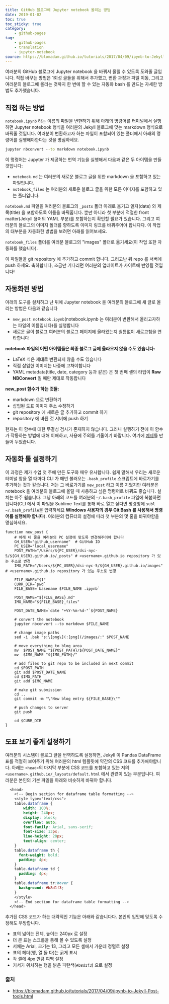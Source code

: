 ```yaml
---
title: GitHub 블로그에 Jupyter notebook 올리는 방법
date: 2019-01-02
toc: true
toc_sticky: true
category:
    - github-pages
tag:
    - github-pages
    - translation
    - jupyter-notebook
source: https://blomadam.github.io/tutorials/2017/04/09/ipynb-to-Jekyll-Post-tools.html
---
```


여러분의 GitHub 블로그에 Jupyter notebook 을 바꿔서 올릴 수 있도록 도와줄 글입니다.
직접 바꾸는 방법은 1회성 글들을 위해서 추가했고, 변환 과정과 파일 이동, 그리고 여러분의 블로그에 올리는 것까지
한 번에 할 수 있는 자동화 bash 를 만드는 자세한 방법도 추가했습니다.

## 직접 하는 방법

`notebook.ipynb` 라는 이름의 파일을 변한하기 위해 아래의 명령어를 터미널에서 실행하면 Jupyter notebook 형식을
여러분의 Jekyll 블로그에 맞는 markdown 형식으로 바꿔줄 것입니다. 여러분이 변환하고자 하는 파일이 포함되어 있는
폴더에서 아래의 명령어를 실행해야한다는 것을 명심하세요.

```cmd
jupyter nbconvert --to markdown notebook.ipynb
```

이 명령어는 Jupyter 가 제공하는 번역 기능을 실행해서 다음과 같은 두 아이템을 만들 것입니다:

* `notebook.md` 는 여러분의 새로운 블로그 글을 위한 markdown 을 포함하고 있는 파일입니다.
* `notebook_files` 는 여러분의 새로운 블로그 글을 위한 모든 이미지를 포함하고 있는 폴더입니다.

`notebook.md` 파일을 여러분의 블로그의 `_posts` 폴더 아래로 옮기고 일자(date) 와 제목(title) 을 포함하도록 이름을 바꿔줍니다.
뿐만 아니라 첫 부분에 적절한 front matter(Jekyll 용어의 YAML 부분)를 포함하는지 확인할 필요가 있습니다.
그리고 여러분의 블로그의 이미지 폴더를 향하도록 이미지 링크를 바꿔주어야 합니다다.
이 작업의 대부분을 자동화한 방법을 보려면 아래를 읽어보세요.

`notebook_files` 폴더를 여러분 블로그의 "images" 폴더로 옮기세요(이 작업 또한 자동화를 했습니다).

이 파일들을 git repository 에 추가하고 commit 합니다. 그러고난 뒤 repo 를 서버에 push 하세요.
축하합니다, 조금만 기다리면 여러분의 업데이트가 사이트에 반영될 것입니다!

## 자동화된 방법

아래의 도구를 설치하고 난 뒤에 Jupyter notebook 을 여러분의 블로그에 새 글로 올리는 방법은 다음과 같습니다

* `new_post notebook.ipynb`(notebook.ipynb 는 여러분이 변환해서 올리고자하는 파일의 이름입니다)를 실행합니다
* 새로운 글이 블로그 여러분의 블로그 페이지에 올라왔는지 쉴틈없이 새로고침을 연타합니다

**notebook 파일의 어떤 아이템들은 최종 블로그 글에 올라오지 않을 수도 있습니다:**

* LaTeX 식은 제대로 변환되지 않을 수도 있습니다
* 직접 삽입한 이미지는 나중에 고쳐야합니다
* YAML metadata(title, date, category 등과 같은) 은 첫 번째 셀의 타입이 **Raw NBConvert** 일 때만 제대로 작동합니다

**new_post 함수가 하는 것들:**

* markdown 으로 변환하기
* 삽입된 도표 이미지 주소 수정하기
* git repository 에 새로운 글 추가하고 commit 하기
* repository 에 바뀐 것 서버에 push 하기

현재는 이 함수에 대한 무결성 검사가 존재하지 않습니다. 그러니 실행하기 전에 이 함수가 작동하는 방법에 대해 이해하고, 사용에 주의를 기울이기 바랍니다.
여기에 [예제](https://blomadam.github.io/tutorials/2017/04/08/Example_post.html)를 만들어 두었습니다.

## 자동화 툴 설정하기

이 과정은 제가 수업 첫 주에 만든 도구와 매우 유사합니다.
쉽게 말해서 우리는 새로운 터미널 창을 열 때마다 CLI 가 매번 불러오는 `.bash_profile` 스크립트에 바로가기를 추가하는 것과 같습니다.
저는 그 바로가기를 `new_post` 라고 이름 지었지만 여러분은 notebook 을 여러분의 블로그에 올릴 때 사용하고 싶은 명령어로 바꿔도 좋습니다.
설치는 아주 쉽습니다. 그냥 아래의 코드를 여러분의 `~/.bash_profile` 파일에 복붙하면 됩니다(CLI 에서 이 파일을 Sublime Text를 통해 바로 열고 싶다면 명령창에 `subl ~/.bash_profile`을 입력하세요 **Windows 사용자의 경우 Git Bash 를 사용해서 명령어를 실행해야 합니다**).
여러분의 컴퓨터의 설정에 따라 첫 부분의 몇 줄을 바꿔야함을 명심하세요.

```
function new_post {
    # 아래 네 줄을 여러분의 PC 설정에 맞도록 변경해주어야 합니다
    GH_USER="github_username"  # GitHub ID
    PC_USER="local_username"
    POST_PATH="/Users/${PC_USER}/dsi-nyc-5/${GH_USER}.github.io/_posts" # <username>.github.io repository 가 있는 주소로 변경
    IMG_PATH="/Users/${PC_USER}/dsi-nyc-5/${GH_USER}.github.io/images"  # <username>.github.io repository 가 있는 주소로 변경

    FILE_NAME="$1"
    CURR_DIR=`pwd`
    FILE_BASE=`basename $FILE_NAME .ipynb`

    POST_NAME="${FILE_BASE}.md"
    IMG_NAME="${FILE_BASE}_files"

    POST_DATE_NAME=`date "+%Y-%m-%d-"`${POST_NAME}

    # convert the notebook
    jupyter nbconvert --to markdown $FILE_NAME

    # change image paths
    sed -i .bak "s:\[png\](:[png](/images/:" $POST_NAME

    # move everything to blog area
    mv  $POST_NAME "${POST_PATH}/${POST_DATE_NAME}"
    mv  $IMG_NAME "${IMG_PATH}/"

    # add files to git repo to be included in next commit
    cd $POST_PATH
    git add $POST_DATE_NAME
    cd $IMG_PATH
    git add $IMG_NAME

    # make git submission
    cd ..
    git commit -m "\"New blog entry ${FILE_BASE}\""

    # push changes to server
    git push

    cd $CURR_DIR
}
```

## 도표 보기 좋게 설정하기

여러분의 시스템이 블로그 글을 번역하도록 설정하면, Jekyll 이 Pandas DataFrame 표를 적절히 보여주기 위해 여러분의 html 템플릿에 약간의 CSS 코드를 추가해야합니다.
아래는 `<head>`의 마지막 부분에 CSS 코드를 포함하고 있는 저의 `<username>.github.io/_layouts/default.html` 에서 관련이 있는 부분입니다.
여러분은 본인의 기본 파일을 아래와 비슷하게 바꿔야 합니다.

```css
  <head>
    <!-- Begin section for dataframe table formatting -->
    <style type="text/css">
    table.dataframe {
        width: 100%;
        height: 240px;
        display: block;
        overflow: auto;
        font-family: Arial, sans-serif;
        font-size: 13px;
        line-height: 20px;
        text-align: center;
    }
    table.dataframe th {
      font-weight: bold;
      padding: 4px;
    }
    table.dataframe td {
      padding: 4px;
    }
    table.dataframe tr:hover {
      background: #b8d1f3; 
    }
    </style>
    <!-- End section for dataframe table formatting -->
  </head>
```

추가된 CSS 코드가 하는 대략적인 기능은 아래와 같습니다다. 본인의 입맛에 맞도록 수정해도 무방합니다.

* 표의 넓이는 전체, 높이는 240px 로 설정
* 더 큰 표는 스크롤을 통해 볼 수 있도록 설정
* 서체는 Arial, 크기는 13, 그리고 모든 셀에서 가운데 정렬로 설정
* 표의 헤더(행, 열 둘 다)는 굵게 표시
* 각 셀에 4px 만큼 여백 설정
* 커서가 위치하는 행을 밝은 파란색(`#b8d1f3`) 으로 설정

### 출처

- https://blomadam.github.io/tutorials/2017/04/09/ipynb-to-Jekyll-Post-tools.html

